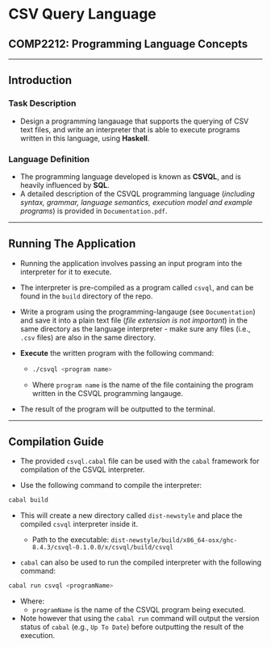 # CSV Query Language

## COMP2212: Programming Language Concepts

---

## Introduction

### Task Description

- Design a programming langauage that supports the querying of CSV text files, and write an interpreter that is able to execute programs written in this language, using **Haskell**.

### Language Definition

- The programming language developed is known as **CSVQL**, and is heavily influenced by **SQL**.
- A detailed description of the CSVQL programming language (*including syntax, grammar, language semantics, execution model and example programs*) is provided in `Documentation.pdf`. 

---

## Running The Application

- Running the application involves passing an input program into the interpreter for it to execute.

- The interpreter is pre-compiled as a program called `csvql`, and can be found in the `build` directory of the repo.

- Write a program using the programming-langauge (see `Documentation`) and save it into a plain text file (*file extension is not important*) in the same directory as the language interpreter - make sure any files (i.e., `.csv` files) are also in the same directory.

- **Execute** the written program with the following command:

  - ```bash
    ./csvql <program name>
    ```

  - Where `program name` is the name of the file containing the program written in the CSVQL programming langauge.

- The result of the program will be outputted to the terminal.

---

## Compilation Guide

- The provided `csvql.cabal` file can be used with the `cabal` framework for compilation of the CSVQL interpreter.

- Use the following command to compile the interpreter:

```bash
cabal build
```

- This will create a new directory called `dist-newstyle` and place the compiled `csvql` interpreter inside it.

  - Path to the executable: `dist-newstyle/build/x86_64-osx/ghc-8.4.3/csvql-0.1.0.0/x/csvql/build/csvql`

- `cabal` can also be used to run the compiled interpreter with the following command:

```bash
cabal run csvql <programName>
```
- Where:
  - `programName` is the name of the CSVQL program being executed.
- Note however that using the `cabal run` command will output the version status of `cabal` (e.g., `Up To Date`) before outputting the result of the execution.